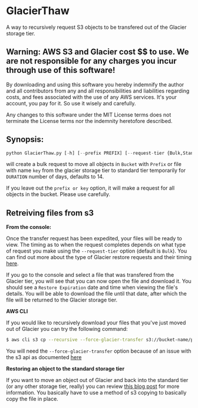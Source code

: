 # GlacierThaw
A way to recursively request S3 objects to be transfered out of the Glacier storage tier.

## Warning: AWS S3 and Glacier cost $$ to use. We are not responsible for any charges you incur through use of this software!
By downloading and using this software you hereby indemnify the author and all contributors from any and all responsibilities and liabilities regarding costs, and fees associated with the use of any AWS services. It's your account, you pay for it. So use it wisely and carefully.

Any changes to this software under the MIT License terms does not terminate the License terms nor the indemnity heretofore described. 

## Synopsis:
```python
python GlacierThaw.py [-h] [--prefix PREFIX] [--request-tier {Bulk,Standard,Expedited}] [--duration DURATION] bucket
```
will create a bulk request to move all objects in `Bucket` with `Prefix` or file with name `key` from the glacier storage tier to standard tier temporarily for `DURATION` number of days, defaults to 14.

If you leave out the `prefix or key` option, it will make a request for all objects in the bucket. Please use carefully.

## Retreiving files from s3

**From the console:**

Once the transfer request has been expedited, your files will be ready to view. The timing as to when the request completes depends on what type of request you make using the `--request-tier` option (default is `Bulk`). You can find out more about the type of Glacier restore requests and their timing [here](https://docs.aws.amazon.com/AmazonS3/latest/dev/restoring-objects.html#restoring-objects-retrieval-options).

If you go to the console and select a file that was transfered from the Glacier tier, you will see that you can now open the file and download it. You should see a `Restore Expiration` date and time when viewing the file's details. You will be able to download the file until that date, after which the file will be returned to the Glacier storage tier.

**AWS CLI**

If you would like to recursively download your files that you've just moved out of Glacier you can try the following command:

```bash
$ aws cli s3 cp --recursive --force-glacier-transfer s3://bucket-name/prefix/name .
```

You will need the `--force-glacier-transfer` option because of an issue with the s3 api as documented [here](https://github.com/aws/aws-cli/issues/5268)

**Restoring an object to the standard storage tier**

If you want to move an object out of Glacier and back into the standard tier (or any other storage tier, really) you can review [this blog post](https://aws.amazon.com/premiumsupport/knowledge-center/restore-s3-object-glacier-storage-class/) for more information. You basically have to use a method of s3 copying to basically copy the file in place.